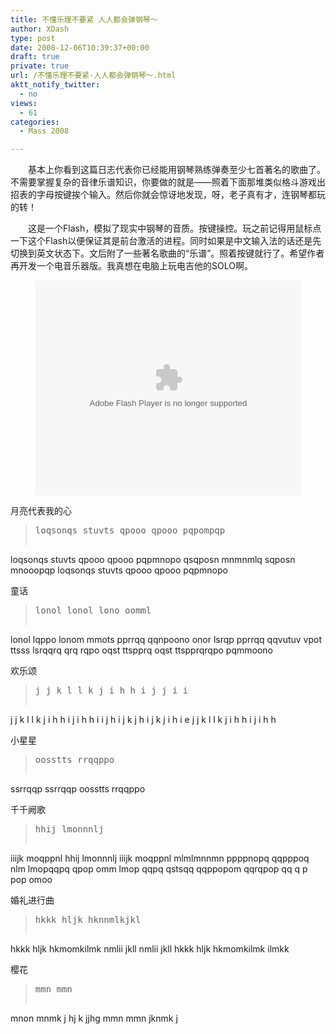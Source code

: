 ```yaml
---
title: 不懂乐理不要紧 人人都会弹钢琴～
author: XDash
type: post
date: 2008-12-06T10:39:37+00:00
draft: true
private: true
url: /不懂乐理不要紧-人人都会弹钢琴～.html
aktt_notify_twitter:
  - no
views:
  - 61
categories:
  - Mass 2008

---
```

<p style="text-align: left">
  　　基本上你看到这篇日志代表你已经能用钢琴熟练弹奏至少七首著名的歌曲了。不需要掌握复杂的音律乐谱知识，你要做的就是&mdash;&mdash;照着下面那堆类似格斗游戏出招表的字母按键挨个输入。然后你就会惊讶地发现，呀，老子真有才，连钢琴都玩的转！
</p>

<p style="text-align: left">
  　　这是一个Flash，模拟了现实中钢琴的音质。按键操控。玩之前记得用鼠标点一下这个Flash以便保证其是前台激活的进程。同时如果是中文输入法的话还是先切换到英文状态下。文后附了一些著名歌曲的&ldquo;乐谱&rdquo;。照着按键就行了。希望作者再开发一个电音乐器版。我真想在电脑上玩电吉他的SOLO啊。
</p>

<p style="text-align: center">
  <embed src="http://vosforever.appspot.com/static/piano.swf" width="425" height="344" type="application/x-shockwave-flash" play="true" loop="true" menu="true">
  </embed>
</p>

月亮代表我的心

> <pre>loqsonqs stuvts qpooo qpooo pqpompqp
loqsonqs stuvts qpooo qpooo pqpmnopo
qsqposn mnmnmlq sqposn mnooopqp
loqsonqs stuvts qpooo qpooo pqpmnopo</pre>

童话

> <pre>lonol lonol lono oomml
lonol lqppo lonom mmots
pprrqq qqnpoono onor lsrqp
pprrqq qqvutuv vpot ttsss
lsrqqrq qrq rqpo
oqst ttspprq oqst
ttspprqrqpo pqmmoono</pre>

欢乐颂

> <pre>j j k l l k j i h h i j j i i
j j k l l k j i h h i j i h h
i i j h i j k j h i j k j i h i e
j j k l l k j i h h i j i h h </pre>

小星星

> <pre>oosstts rrqqppo
ssrrqqp ssrrqqp
oosstts rrqqppo</pre>

千千阙歌

> <pre>hhij lmonnnlj
iiijk moqppnl
hhij lmonnnlj
iiijk moqppnl
mlmlmnnmn ppppnopq
qqpppoq nlm
lmopqqpq qpop omm
lmop qqpq qstsqq
qqppopom qqrqpop qq q p
pop omoo</pre>

婚礼进行曲

> <pre>hkkk hljk hknnmlkjkl
hkkk hljk hkmomkilmk
nmlii jkll nmlii jkll
hkkk hljk hkmomkilmk
ilmkk </pre>

樱花

> <pre>mmn mmn
mnon mnmk
j hj k jjhg
mmn mmn
jknmk j</pre>